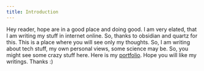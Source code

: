 ```yaml
---
title: Introduction
---
```

Hey reader, hope are in a good place and doing good. I am very elated, that I am writing my stuff in internet online. So, thanks to obsidian and quartz for this. This is a place where you will see only my thoughts. So, I am writing about tech stuff, my own personal views, some science may be. So, you might see some crazy stuff here. Here is my [portfolio](https://tausiqsama.me). Hope you will like my writings. Thanks :)



